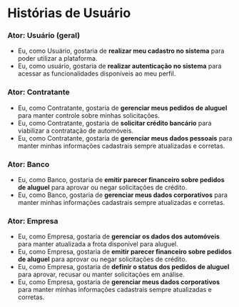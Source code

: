 # Histórias de Usuário

### Ator: Usuário (geral)  
- Eu, como Usuário, gostaria de **realizar meu cadastro no sistema** para poder utilizar a plataforma.
- Eu, como usuário, gostaria de **realizar autenticação no sistema** para acessar as funcionalidades disponíveis ao meu perfil.

### Ator: Contratante  
- Eu, como Contratante, gostaria de **gerenciar meus pedidos de aluguel** para manter controle sobre minhas solicitações.  
- Eu, como Contratante, gostaria de **solicitar crédito bancário** para viabilizar a contratação de automóveis.
- Eu, como Contratante, gostaria de **gerenciar meus dados pessoais** para manter minhas informações cadastrais sempre atualizadas e corretas.

### Ator: Banco  
- Eu, como Banco, gostaria de **emitir parecer financeiro sobre pedidos de aluguel** para aprovar ou negar solicitações de crédito.
- Eu, como Banco, gostaria de **gerenciar meus dados corporativos** para manter minhas informações cadastrais sempre atualizadas e corretas.

### Ator: Empresa  
- Eu, como Empresa, gostaria de **gerenciar os dados dos automóveis** para manter atualizada a frota disponível para aluguel.  
- Eu, como Empresa, gostaria de **emitir parecer financeiro sobre pedidos de aluguel** para aprovar ou negar solicitações de crédito.
- Eu, como Empresa, gostaria de **definir o status dos pedidos de aluguel** para aprovar, recusar ou manter solicitações em análise.  
- Eu, como Empresa, gostaria de **gerenciar meus dados corporativos** para manter minhas informações cadastrais sempre atualizadas e corretas.

  
